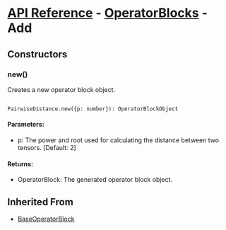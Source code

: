 # [API Reference](../../API.md) - [OperatorBlocks](../OperatorBlocks.md) - Add

## Constructors

### new()

Creates a new operator block object.

```

PairwiseDistance.new({p: number}): OperatorBlockObject

```

#### Parameters:

* p: The power and root used for calculating the distance between two tensors. [Default: 2]

#### Returns:

* OperatorBlock: The generated operator block object.

## Inherited From

* [BaseOperatorBlock](BaseOperatorBlock.md)
